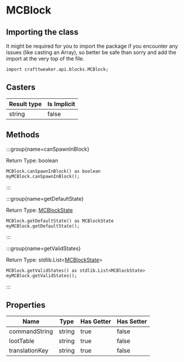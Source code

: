 # MCBlock

## Importing the class

It might be required for you to import the package if you encounter any issues (like casting an Array), so better be safe than sorry and add the import at the very top of the file.
```zenscript
import crafttweaker.api.blocks.MCBlock;
```


## Casters

| Result type | Is Implicit |
|-------------|-------------|
| string | false |

## Methods

:::group{name=canSpawnInBlock}

Return Type: boolean

```zenscript
MCBlock.canSpawnInBlock() as boolean
myMCBlock.canSpawnInBlock();
```

:::

:::group{name=getDefaultState}

Return Type: [MCBlockState](/vanilla/api/blocks/MCBlockState)

```zenscript
MCBlock.getDefaultState() as MCBlockState
myMCBlock.getDefaultState();
```

:::

:::group{name=getValidStates}

Return Type: stdlib.List&lt;[MCBlockState](/vanilla/api/blocks/MCBlockState)&gt;

```zenscript
MCBlock.getValidStates() as stdlib.List<MCBlockState>
myMCBlock.getValidStates();
```

:::


## Properties

| Name | Type | Has Getter | Has Setter |
|------|------|------------|------------|
| commandString | string | true | false |
| lootTable | string | true | false |
| translationKey | string | true | false |

